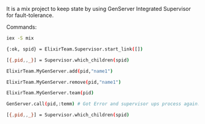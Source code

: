 It is a mix project to keep state by using GenServer Integrated Supervisor for fault-tolerance.

Commands:

```bash
iex -S mix

{:ok, spid} = ElixirTeam.Supervisor.start_link([])

[{,pid,,_}] = Supervisor.which_children(spid)

ElixirTeam.MyGenServer.add(pid,"name1")

ElixirTeam.MyGenServer.remove(pid,"name1")

ElixirTeam.MyGenServer.team(pid)

GenServer.call(pid,:temm) # Got Error and supervisor ups process again.

[{,pid,,_}] = Supervisor.which_children(spid)
```